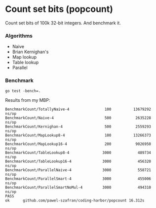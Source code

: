 # Count set bits (popcount)

Count set bits of 100k 32-bit integers. And benchmark it.

### Algorithms

- Naive
- Brian Kernighan's
- Map lookup
- Table lookup
- Parallel

### Benchmark

```
go test -bench=.
```

Results from my MBP:

```
BenchmarkCount/TotallyNaive-4                100          13679292 ns/op
BenchmarkCount/Naive-4                       500           2635228 ns/op
BenchmarkCount/Kernighan-4                   500           2559293 ns/op
BenchmarkCount/MapLookup8-4                  100          13266373 ns/op
BenchmarkCount/MapLookup16-4                 200           9026950 ns/op
BenchmarkCount/TableLookup8-4               3000            489734 ns/op
BenchmarkCount/TableLookup16-4              3000            456320 ns/op
BenchmarkCount/ParallelNaive-4              3000            558721 ns/op
BenchmarkCount/ParallelSmart-4              3000            455006 ns/op
BenchmarkCount/ParallelSmartNoMul-4         3000            494310 ns/op
PASS
ok      github.com/pawel-szafran/coding-harbor/popcount 16.312s
```
